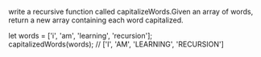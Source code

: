write a recursive function called capitalizeWords.Given an array of words, return a new array containing each word capitalized.</br>

let words = ['i', 'am', 'learning', 'recursion'];</br>
capitalizedWords(words); // ['I', 'AM', 'LEARNING', 'RECURSION']